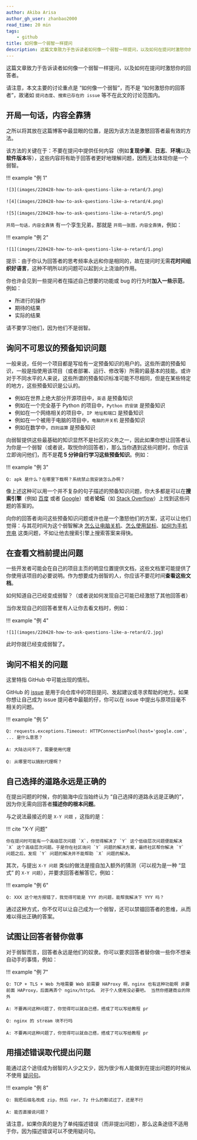 ```yaml
---
author: Akiba Arisa
author_gh_user: zhanbao2000
read_time: 20 min
tags:
    - github
title: 如何像一个弱智一样提问
description: 这篇文章致力于告诉读者如何像一个弱智一样提问，以及如何在提问时激怒你的回答者。
---
```


这篇文章致力于告诉读者如何像一个弱智一样提问，以及如何在提问时激怒你的回答者。

请注意，本文主要的讨论重点是 “如何像一个弱智”，而不是 “如何激怒你的回答者”，故诸如 `提问态度`、`搜索已存在的 issue` 等不在此文的讨论范围内。

## 开局一句话，内容全靠猜

之所以将其放在这篇博客中最显眼的位置，是因为该方法是激怒回答者最有效的方法。

该方法的关键在于：不要在提问中提供任何内容（例如**复现步骤**、**日志**、**环境**以及**软件版本**等），这些内容将有助于回答者更好地理解问题，因而无法体现你是一个弱智。

!!! example "例 1"

    ![3](images/220428-how-to-ask-questions-like-a-retard/3.png)

    ![4](images/220428-how-to-ask-questions-like-a-retard/4.png)

    ![5](images/220428-how-to-ask-questions-like-a-retard/5.png)

`开局一句话，内容全靠猜` 有一个孪生兄弟，那就是 `开局一张图，内容全靠猜`，例如：

!!! example "例 2"

    ![1](images/220428-how-to-ask-questions-like-a-retard/1.png)

提示：由于你认为回答者的思考频率永远和你是相同的，故在提问时无需**花时间组织好语言**，这种不明所以的问题可以起到火上浇油的作用。

你也许会见到一些提问者在描述自己想要的功能或 bug 的行为时**加入一些示范**，例如：

 - 所进行的操作
 - 期待的结果
 - 实际的结果

请不要学习他们，因为他们不是弱智。

## 询问不可思议的预备知识问题

一般来说，任何一个项目都是写给有一定预备知识的用户的。这些所谓的预备知识，一般是指使用该项目（或者部署、运行、修改等）所需的最基本的技能。或许对于不同水平的人来说，这些所谓的预备知识标准可能不尽相同，但是在某些特定的地方，这些预备知识是公认的。

 - 例如在世界上绝大部分开源项目中，`英语` 是预备知识
 - 例如在一个完全基于 Python 的项目中，`Python 的安装` 是预备知识
 - 例如在一个网络相关的项目中，`IP 地址和端口` 是预备知识
 - 例如在一个被用于电脑的项目中，`电脑的开关机` 是预备知识
 - 例如在数学中，`四则运算` 是预备知识

向弱智提供这些最基础的知识显然不是社区的义务之一，因此如果你想让回答者认为你是一个弱智（或者说，取悦你的回答者），那么当你遇到这些问题时，你应该立即询问他们，而不是**花 5 分钟自行学习这些预备知识**。例如：

!!! example "例 3"

    Q: apk 是什么？在哪里下载啊？系统禁止我安装怎么办啊？

像上述这种可以用一个并不复杂的句子描述的预备知识问题，你大多都是可以在**搜索引擎**（例如 [百度](https://www.baidu.com/) 或者 [Google](https://www.google.com/)）或者**论坛**（如 [Stack Overflow](https://stackoverflow.com/)）上找到这些问题的答案的。

向你的回答者询问这些预备知识问题或许也是一个激怒他们的方案，这可以让他们觉得：与其花时间为这个弱智解决 [怎么让电脑关机](https://www.google.com/search?q=%E6%80%8E%E4%B9%88%E8%AE%A9%E7%94%B5%E8%84%91%E5%85%B3%E6%9C%BA)、[怎么使用鼠标](https://www.google.com/search?q=%E6%80%8E%E4%B9%88%E4%BD%BF%E7%94%A8%E9%BC%A0%E6%A0%87)、[如何为手机充电](https://www.google.com/search?q=%E5%A6%82%E4%BD%95%E4%B8%BA%E6%89%8B%E6%9C%BA%E5%85%85%E7%94%B5) 这类问题，不如让他去搜索引擎上搜索答案来得快。

## 在查看文档前提出问题

一些开发者可能会在自己的项目主页的明显位置提供文档，这些文档里可能提供了你使用该项目的必要说明。作为想要成为弱智的人，你应该不要花时间**查看这些文档**。

如何知道自己已经变成弱智？（或者说如何发现自己可能已经激怒了其他回答者）

当你发现自己的回答者里有人让你去看文档时，例如：

!!! example "例 4"

    ![1](images/220428-how-to-ask-questions-like-a-retard/2.jpg)

此时你就已经变成弱智了。

## 询问不相关的问题

这里特指 GitHub 中可能出现的情形。

GitHub 的 [issue](https://docs.github.com/articles/about-issues) 是用于向仓库中的项目提问、发起建议或寻求帮助的地方。如果你想让自己成为 issue 提问者中最靓的仔，你可以在 issue 中提出与原项目毫不相关的问题。

!!! example "例 5"

    Q: requests.exceptions.Timeout: HTTPConnectionPool(host='google.com', ... 是什么意思？

    A: 大陆访问不了，需要使用代理

    Q: 从哪里可以搞到代理啊？

## 自己选择的道路永远是正确的

在提出问题的时候，你的脑海中应当始终认为 “自己选择的道路永远是正确的”，因为你无需向回答者**描述你的根本问题**。

与之说法最接近的是 `X-Y 问题` ，这指的是：

!!! cite "X-Y 问题"

    你在提问时可能有一个高级层次问题 `X`，你觉得解决了 `Y` 这个低级层次问题便能解决 `X` 这个高级层次问题。于是你在社区询问 `Y` 问题的解决方案，最终社区帮你解决 `Y` 问题之后，发现 `Y` 问题的解决并不能帮助 `X` 问题的解决。

其次，与提出 `X-Y 问题` 类似的做法是擅自加入额外的猜测（可以视为是一种 “显式” 的 `X-Y 问题`），并要求回答者解答它，例如：

!!! example "例 6"

    Q: XXX 这个地方报错了，我觉得可能是 YYY 的问题，能帮我解决下 YYY 吗？

通过这种方式，你不仅可以让自己成为一个弱智，还可以禁锢回答者的思维，从而难以得出正确的答案。

## 试图让回答者替你做事

对于弱智而言，回答者永远是他们的奴隶。你可以要求回答者替你做一些你不想亲自动手的事情，例如：

!!! example "例 7"

    Q: TCP + TLS + Web 为啥需要 Web 前需要 HAProxy 啊，nginx 也有这种功能啊 非要前面 HAProxy，后面再弄个 nginx/httpd。 对于个人使用没必要吧。 当然你搭建商业的除外

    A: 不要再问这种问题了，你觉得可以就自己搭，搭成了可以写给教程 pr

    Q: nginx 的 stream 块不行吗

    A: 不要再问这种问题了，你觉得可以就自己搭，搭成了可以写给教程 pr

## 用描述错误取代提出问题

能通过这个途径成为弱智的人少之又少，因为很少有人能做到在提出问题的时候从不使用 [疑问句](https://baike.baidu.com/item/%E7%96%91%E9%97%AE%E5%8F%A5/847219)。

!!! example "例 8"

    Q: 我把后缀名改成 zip，然后 rar、7z 什么的都试过了，还是不行

    A: 能否直接说问题？

请注意，如果你真的是为了单纯描述错误（而非提出问题），那么这条途径不适用于你，因为描述错误可以不使用疑问句。
